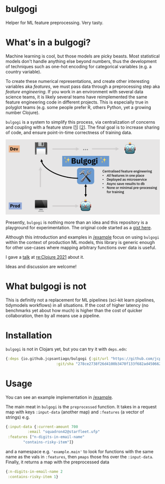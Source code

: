 # bulgogi
Helper for ML feature preprocessing. Very tasty.

# What's in a bulgogi?

Machine learning is cool, but those models are picky beasts.
Most statistical models don't handle anything else beyond numbers,
thus the development of techniques such as one-hot encoding for 
categorical variables (e.g. a country variable).

To create these numerical representations, and create other interesting
variables aka _features_, we must pass data through a preprocessing step
aka _feature engineering_. If you work in an environment with several data science teams, it is likely several teams have reimplemented the same feature engineering code in different projects. This is especially true in polyglot teams (e.g. some people prefer R, others Python, yet a growing number Clojure).

`bulgogi` is a system to simplify this process, via centralization of
concerns and coupling with a feature store [[1](https://www.tecton.ai/blog/what-is-a-feature-store/)]
[[2](https://medium.com/p/402ade0743b)]. The final goal is to increase sharing of code, and ensure point-in-time correctness of training data.

![a diagram showing bulgogi getting requests from a model in production, storing the results to a database and training a new model with data from that database without redoing feature engineering](/doc/bulgogi_diagram.png "Bulgogi as the central feature repository")

Presently, `bulgogi` is nothing more than an idea and this repository is a
playground for experimentation.
The original code started as a [gist here](https://gist.github.com/jcpsantiago/320e3665a9bd749fc25ede0341c6323c).

Although this introduction and examples in [/example](https://github.com/jcpsantiago/bulgogi/tree/main/example) 
focus on using `bulgogi` within the context of production ML models, this library is 
generic enough for other use-cases where mapping arbitrary functions over data is useful.

I gave a [talk](https://youtu.be/3C1QQXEg_F8?t=25091) at [re:Clojure 2021](http://www.reclojure.org/#schedule) about it.

Ideas and discussion are welcome!


# What bulgogi is not
This is definitly not a replacement for ML pipelines (sci-kit learn pipelines, tidymodels workflows) in all situations.
If the cost of higher latency (no benchmarks yet about how much) is higher than the cost of quicker collaboration, then by all means use a pipeline.


# Installation

`bulgogi` is not in Clojars yet, but you can try it with `deps.edn`:
```clj
{:deps {io.github.jcpsantiago/bulgogi {:git/url "https://github.com/jcpsantiago/bulgogi/"
				       :git/sha "278ce2738f26d4100b3470f133f682ad450662c4"}}
```

# Usage
You can see an example implementation in [/example](https://github.com/jcpsantiago/bulgogi/tree/main/example).

The main meat in `bulgogi` is the `preprocessed` function.
It takes in a request map with keys `:input-data` (another map) and `:features` (a vector of strings) e.g.
```clj
{:input-data {:current-amount 700
	      :email "squadron42@starfleet.ufp"
 :features ["n-digits-in-email-name" 
	    "contains-risky-item"]}
```

and a namespace e.g. `'example.main'` to look for functions with the same name as the vals in `:features`,
then `pmaps` those fns over the `:input-data`.
Finally, it returns a map with the preprocessed data
```clj
{:n-digits-in-email-name 2
 :contains-risky-item 1}
```

